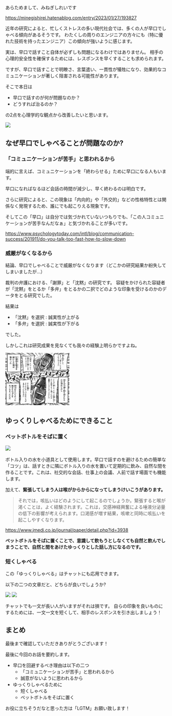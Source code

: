 <!--
title:   ゆ っ く り し ゃ べ ろ う【エンジニア心理学】
tags:    エンジニア心理学,コミュニケーション,プレゼンテーション
id:      d1ffb5763ed91098af63
private: false
-->



あらためまして、みねぎしれいです

https://minegishirei.hatenablog.com/entry/2023/01/27/193827


近年の研究によると、忙しくストレスの多い現代社会では、多くの人が早口でしゃべる傾向があるそうです。
わたくしの周りのエンジニアの方々にも（特に優れた技術を持ったエンジニア）この傾向が強いように感じます。

実は、早口で話すこと自体が必ずしも問題になるわけではありません。
相手の心理的安全性を確保するためには、レスポンスを早くすることも求められます。

ですが、早口で話すことで明瞭さ、言葉遣い、一貫性が犠牲になり、効果的なコミュニケーションが著しく阻害される可能性があります。

そこで本日は

- 早口で話すのが何が問題なのか？
- どうすれば治るのか？

の2点を心理学的な観点から改善したいと思います。


<img src="https://eiga.k-img.com/images/buzz/67044/2ba7ea9ca2d4e954/1200.jpg">

## なぜ早口でしゃべることが問題なのか?

### 「コミュニケーションが苦手」と思われるから

端的に言えば、コミュニケーションを「終わらせる」ために早口になる人もいます。

早口になればなるほど会話の時間が減少し、早く終わるのは明白です。

さらに研究によると、この現象は「内向的」や「外交的」などの性格特性とは関係なく発現するため、誰にでも起こりえる現象です。

そしてこの「早口」は自分では気づかれていないつもりでも、「この人コミュニケーションが苦手なんだなぁ」と気づかれることが多いです。

https://www.psychologytoday.com/intl/blog/communication-success/201911/do-you-talk-too-fast-how-to-slow-down


### 威厳がなくなるから

結論、早口でしゃべることで威厳がなくなります（どこかの研究結果か紛失してしまいましたが...）

裁判の弁護における、「謝罪」と「沈黙」の研究です。
容疑をかけられた容疑者が「沈黙」をとるか「多弁」をとるかの二択でどのような印象を受けるのかのデータをとる研究でした。

結果は

- 「沈黙」を選択 : 誠実性が上がる
- 「多弁」を選択 : 誠実性が下がる

でした。

しかしこれは研究成果を見なくても我々の経験上明らかですよね。

<img src="https://github.com/minegishirei/psy/blob/main/img/speak/speak_alot.png?raw=true">




## ゆっくりしゃべるためにできること

### ペットボトルをそばに置く

<img src="https://eiga.k-img.com/images/buzz/67044/2ba7ea9ca2d4e954/1200.jpg">

ボトル入りの水を小道具として使用します。早口で話すのを避けるための簡単な「コツ」は、話すときに隣にボトル入りの水を置いて定期的に飲み、自然な間を作ることです。これは、社交的な会話、仕事上の会議、人前で話す場面でも機能します。

加えて、**緊張してしまう人は喉がからからになってしまうけいこうがあります。**

> それでは，咳払いはどのようにして起こるのでしょうか。緊張すると喉が渇くことは，よく経験されます。これは，交感神経興奮による唾液分泌量の低下の影響が考えられます。口渇感が増す結果，咳嗽と同時に咳払いを起こしやすくなります。

https://www.jmedj.co.jp/journal/paper/detail.php?id=3938

**ペットボトルをそばに置くことで、意識して飲もうとしなくても自然と飲んでしまうことで、自然と間をあけたゆっくりとした話し方になるのです。**



### 短くしゃべる

この「ゆっくりしゃべる」はチャットにも応用できます。

以下の二つの文章だと、どちらが良いでしょうか?

<img src="https://appliv-domestic.akamaized.net/v1/900x/r/articles/129036/10588119_1600144729_087921400_0_672_513.jpeg">


<img src="https://appliv-domestic.akamaized.net/v1/900x/r/articles/129036/10588119_1600144710_083681700_0_673_191.jpeg">


チャットでも一文が長い人がいますがそれは損です。
自らの印象を良いものにするためには、一文一文を短くして、相手のレスポンスを引き出しましょう！


## まとめ

最後まで確認していただきありがとうございます！

最後に今回のお話を要約します。

- 早口を回避するべき理由は以下の二つ
    - 「コミュニケーションが苦手」と思われるから
    - 誠意がないように思われるから
- ゆっくりしゃべるために
    - 短くしゃべる
    - ペットボトルをそばに置く


お役に立ちそうだなと思った方は「LGTM」お願い致します！